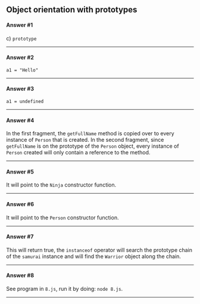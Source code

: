 ## Object orientation with prototypes

#### Answer #1
c) `prototype`
***

#### Answer #2
`a1 = "Hello"`
***

#### Answer #3
`a1 = undefined`
***

#### Answer #4
In the first fragment, the `getFullName` method is copied over to every instance of `Person` that is created. In the second fragment, since `getFullName` is on the prototype of the `Person` object, every instance of `Person` created will only contain a reference to the method.
***

#### Answer #5
It will point to the `Ninja` constructor function.
***

#### Answer #6
It will point to the `Person` constructor function.
***

#### Answer #7
This will return true, the `instanceof` operator will search the prototype chain of the `samurai` instance and will find the `Warrior` object along the chain.
***

#### Answer #8
See program in `8.js`, run it by doing: `node 8.js`.
***


